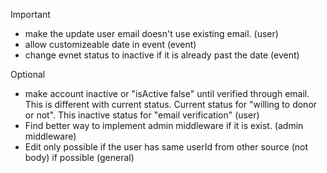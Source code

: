 Important

- make the update user email doesn't use existing email. (user)
- allow customizeable date in event (event)
- change evnet status to inactive if it is already past the date (event)

Optional

- make account inactive or "isActive false" until verified through email. This is different with current status. Current status for "willing to donor or not". This inactive status for "email verification" (user)
- Find better way to implement admin middleware if it is exist. (admin middleware)
- Edit only possible if the user has same userId from other source (not body) if possible (general)
